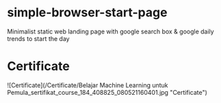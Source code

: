 # simple-browser-start-page
Minimalist static web landing page with google search box &amp; google daily trends to start the day

# Certificate
![Certificate](/Certificate/Belajar Machine Learning untuk Pemula_sertifikat_course_184_408825_080521160401.jpg "Certificate")
